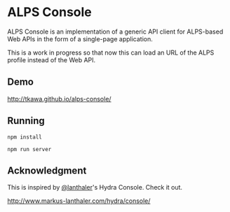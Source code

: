 # ALPS Console

ALPS Console is an implementation of a generic API client for ALPS-based Web APIs in the form of a single-page application.

This is a work in progress so that now this can load an URL of the ALPS profile instead of the Web API.


## Demo

http://tkawa.github.io/alps-console/


## Running

```
npm install
```

```
npm run server
```

## Acknowledgment

This is inspired by [@lanthaler](https://github.com/lanthaler/)'s Hydra Console. Check it out.

http://www.markus-lanthaler.com/hydra/console/

